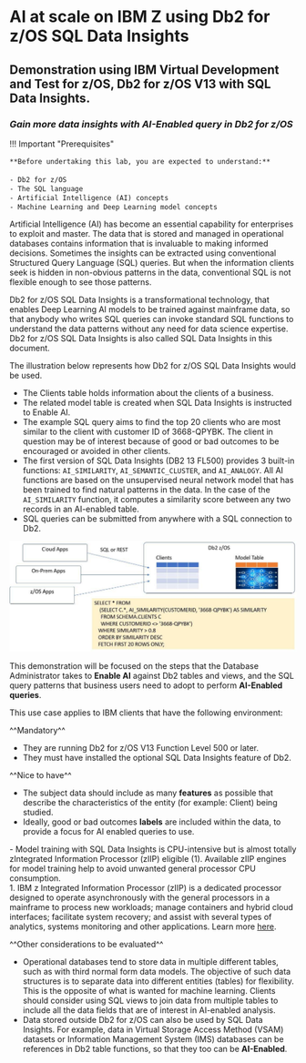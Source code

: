 # AI at scale on IBM Z using Db2 for z/OS SQL Data Insights

## Demonstration using IBM Virtual Development and Test for z/OS, Db2 for z/OS V13 with SQL Data Insights.

### *Gain more data insights with AI-Enabled query in Db2 for z/OS*

!!! Important "Prerequisites"

    **Before undertaking this lab, you are expected to understand:**

    - Db2 for z/OS
    - The SQL language
    - Artificial Intelligence (AI) concepts
    - Machine Learning and Deep Learning model concepts
  
Artificial Intelligence (AI) has become an essential capability for enterprises to exploit and master. The data that is stored and managed in operational databases contains information that is invaluable to making informed decisions. Sometimes the insights can be extracted using conventional Structured Query Language (SQL) queries. But when the information clients seek is hidden in non-obvious patterns in the data, conventional SQL is not flexible enough to see those patterns.

Db2 for z/OS SQL Data Insights is a transformational technology, that enables Deep Learning AI models to be trained against mainframe data, so that anybody who writes SQL queries can invoke standard SQL functions to understand the data patterns without any need for data science expertise. Db2 for z/OS SQL Data Insights is also called SQL Data Insights in this document.

The illustration below represents how Db2 for z/OS SQL Data Insights would be used.

- The Clients table holds information about the clients of a business.
- The related model table is created when SQL Data Insights is instructed to Enable AI.
- The example SQL query aims to find the top 20 clients who are most similar to the client with customer ID of 3668-QPYBK. The client in question may be of interest because of good or bad outcomes to be encouraged or avoided in other clients.
- The first version of SQL Data Insights (DB2 13 FL500) provides 3 built-in functions: ```AI_SIMILARITY```, ```AI_SEMANTIC_CLUSTER```, and ```AI_ANALOGY```. All AI functions are based on the unsupervised neural network model that has been trained to find natural patterns in the data. In the case of the ```AI_SIMILARITY``` function, it computes a similarity score between any two records in an AI-enabled table.
- SQL queries can be submitted from anywhere with a SQL connection to Db2.

![](_attachments/AI%20at%20scale%20on%20IBM%20Z%20using%20Db2%20for%20zOS%20SQL%20Data%20Insights%20Workbook%20-%202024-Feb-26.jpg)

This demonstration will be focused on the steps that the Database Administrator takes to **Enable AI** against Db2 tables and views, and the SQL query patterns that business users need to adopt to perform **AI-Enabled queries**.

This use case applies to IBM clients that have the following environment:

^^Mandatory^^

- They are running Db2 for z/OS V13 Function Level 500 or later.
- They must have installed the optional SQL Data Insights feature of Db2.

^^Nice to have^^

- The subject data should include as many **features** as possible that describe the characteristics of the entity (for example: Client) being studied.
- Ideally, good or bad outcomes **labels** are included within the data, to provide a focus for AI enabled queries to use.
<div class="annotate" markdown>  
- Model training with SQL Data Insights is CPU-intensive but is almost totally zIntegrated Information Processor (zIIP) eligible (1). Available zIIP engines for model training help to avoid unwanted general processor CPU consumption.
</div>
1.   IBM z Integrated Information Processor (zIIP) is a dedicated processor designed to operate asynchronously with the general processors in a mainframe to process new workloads; manage containers and hybrid cloud interfaces; facilitate system recovery; and assist with several types of analytics, systems monitoring and other applications. Learn more <a href="https://www.ibm.com/products/z-integrated-information-processor" target="_blank">here</a>.

^^Other considerations to be evaluated^^

- Operational databases tend to store data in multiple different tables, such as with third normal form data models. The objective of such data structures is to separate data into different entities (tables) for flexibility. This is the opposite of what is wanted for machine learning. Clients should consider using SQL views to join data from multiple tables to include all the data fields that are of interest in AI-enabled analysis.
- Data stored outside Db2 for z/OS can also be used by SQL Data Insights. For example, data in Virtual Storage Access Method (VSAM) datasets or Information Management System (IMS) databases can be references in Db2 table functions, so that they too can be **AI-Enabled**.